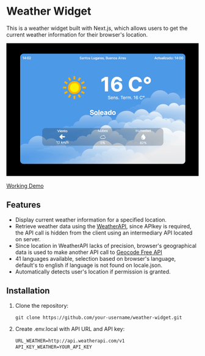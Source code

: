 # Weather Widget

This is a weather widget built with Next.js, which allows users to get the current weather information for their browser's location.

![Weather Widget Demo](demo.gif)

[Working Demo](https://weather-app-neon-tau-46.vercel.app/)

## Features

- Display current weather information for a specified location.
- Retrieve weather data using the [WeatherAPI](https://www.weatherapi.com/), since APIkey is required, the API call is hidden from the client using an intermediary API located on server.
- Since location in WeatherAPI lacks of precision, browser's geographical data is used to make another API call to [Geocode Free API](https://geocode.maps.co/)
- 41 languages available, selection based on browser's language, default's to english if language is not found on locale.json.
- Automatically detects user's location if permission is granted.

## Installation

1. Clone the repository:

   ```shell
   git clone https://github.com/your-username/weather-widget.git

2. Create .env.local with API URL and API key:
   ```shell
   URL_WEATHER=http://api.weatherapi.com/v1
   API_KEY_WEATHER=YOUR_API_KEY

